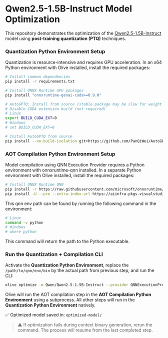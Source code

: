 # Qwen2.5-1.5B-Instruct Model Optimization

This repository demonstrates the optimization of the [Qwen2.5-1.5B-Instruct](https://huggingface.co/Qwen/Qwen2.5-1.5B-Instruct) model using **post-training quantization (PTQ)** techniques. 


### Quantization Python Environment Setup
Quantization is resource-intensive and requires GPU acceleration. In an x64 Python environment with Olive installed, install the required packages:

```bash
# Install common dependencies
pip install -r requirements.txt

# Install ONNX Runtime GPU packages
pip install "onnxruntime-genai-cuda>=0.9.0"

# AutoGPTQ: Install from source (stable package may be slow for weight packing)
# Disable CUDA extension build (not required)
# Linux
export BUILD_CUDA_EXT=0
# Windows
# set BUILD_CUDA_EXT=0

# Install AutoGPTQ from source
pip install --no-build-isolation git+https://github.com/PanQiWei/AutoGPTQ.git
```

### AOT Compilation Python Environment Setup
Model compilation using QNN Execution Provider requires a Python environment with onnxruntime-qnn installed. In a separate Python environment with Olive installed, install the required packages:

```bash
# Install ONNX Runtime QNN
pip install -r https://raw.githubusercontent.com/microsoft/onnxruntime/refs/heads/main/requirements.txt
pip install -U --pre --extra-index-url https://aiinfra.pkgs.visualstudio.com/PublicPackages/_packaging/ORT-Nightly/pypi/simple onnxruntime-qnn --no-deps
```

This qnn env path can be found by running the following command in the environment:

```bash
# Linux
command -v python
# Windows
# where python
```

This command will return the path to the Python executable.

### Run the Quantization + Compilation CLI
Activate the **Quantization Python Environment**, replace the `/path/to/qnn/env/bin` by the actual path from previous step, and run the CLI:

```bash
olive optimize -m Qwen/Qwen2.5-1.5B-Instruct --provider QNNExecutionProvider --device npu --precision int4 --num_split 4 --enable_aot --qnn_env_path </path/to/qnn/env/bin> --surgeries RemoveRopeMultiCache,AttentionMaskToSequenceLengths,SimplifiedLayerNormToL2Norm --act_precision uint16 --use_qdq_format
```

Olive will run the AOT compilation step in the **AOT Compilation Python Environment** using a subprocess. All other steps will run in the **Quantization Python Environment** natively.

✅ Optimized model saved in: `optimized-model/`

> ⚠️ If optimization fails during context binary generation, rerun the command. The process will resume from the last completed step.
